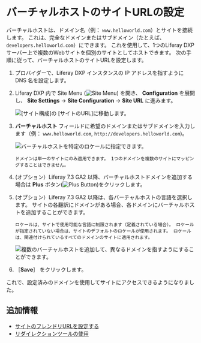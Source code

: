 # バーチャルホストのサイトURLの設定

バーチャルホストは、ドメイン名（例： `www.helloworld.com`）とサイトを接続します。 これは、完全なドメインまたはサブドメイン（たとえば、`developers.helloworld.com`）にできます。 これを使用して、1つのLiferay DXPサーバー上で複数のWebサイトを個別のサイトとしてホストできます。 次の手順に従って、バーチャルホストのサイトURLを設定します。

1. プロバイダーで、Liferay DXP インスタンスの IP アドレスを指すように DNS 名を設定します。 <!-- I think we can take this .5 step further by either linking to a often cited resource on how on a common domain name provider, a user would update the DNS name to point to a particular IP address. -->

1. Liferay DXP 内で Site Menu (![Site Menu](../../../images/icon-product-menu.png)) を開き、 **Configuration** を展開し、 **Site Settings** &rarr; **Site Configuration** &rarr; **Site URL** に進みます。

   ![[サイト構成]の [サイトのURL]に移動します。](./configuring-virtual-hosts-site-urls/images/01.png)

1. **バーチャルホスト** フィールドに希望のドメインまたはサブドメインを入力します（例： `www.helloworld.com`, `http://developers.helloworld.com`)。

   ![バーチャルホストを特定のロケールに指定できます。](./configuring-virtual-hosts-site-urls/images/02.png)

   ```{important}
   ドメインは単一のサイトにのみ適用できます。 1つのドメインを複数のサイトにマッピングすることはできません。
   ```

1. (オプション）Liferay 7.3 GA2 以降、バーチャルホストドメインを追加する場合は **Plus** ボタン(![Plus Button](../../../images/icon-plus.png))をクリックします。

1. (オプション）Liferay 7.3 GA2 以降は、各バーチャルホストの言語を選択します。 サイトの各翻訳にドメインがある場合、各ドメインにバーチャルホストを追加することができます。

   ```{note}
   ロケールは、サイトで使用可能な言語に制限されます（定義されている場合）。 ロケールが指定されていない場合は、サイトのデフォルトのロケールが使用されます。 ロケールは、関連付けられているすべてのドメインのサイトに適用されます。
   ```

   ![複数のバーチャルホストを追加して、異なるドメインを指すようにすることができます。](./configuring-virtual-hosts-site-urls/images/03.png)

1. ［**Save**］ をクリックします。

これで、設定済みのドメインを使用してサイトにアクセスできるようになりました。

## 追加情報

* [サイトのフレンドリURLを設定する](./configuring-your-sites-friendly-url.md)
* [リダイレクションツールの使用](./using-the-redirection-tool.md)
